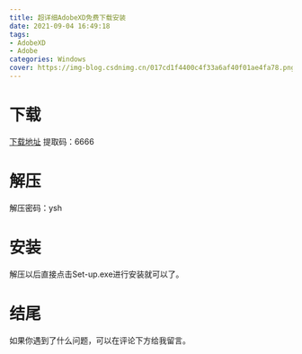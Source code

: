 ```yaml
---
title: 超详细AdobeXD免费下载安装
date: 2021-09-04 16:49:18
tags:
- AdobeXD
- Adobe
categories: Windows
cover: https://img-blog.csdnimg.cn/017cd1f4400c4f33a6af40f01ae4fa78.png
---
```


# 下载
[下载地址](https://pan.baidu.com/s/1kde9xDdt3SK0yXwwc_8kEA)
提取码：6666

# 解压
解压密码：ysh

# 安装
解压以后直接点击Set-up.exe进行安装就可以了。

# 结尾
如果你遇到了什么问题，可以在评论下方给我留言。



